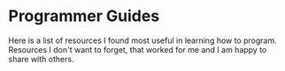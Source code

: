 Programmer Guides
=================

Here is a list of resources I found most useful in learning how to program.
Resources I don't want to forget, that worked for me and I am happy to share with others.
